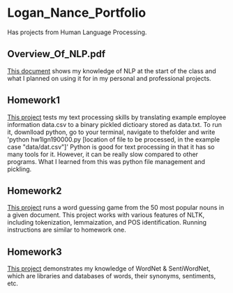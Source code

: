 # Logan_Nance_Portfolio
 Has projects from Human Language Processing.
## Overview_Of_NLP.pdf
[This document](Overview_Of_NLP.pdf) shows my knowledge of NLP at the start of the class and what I planned on using it for in my personal and professional projects.
## Homework1
[This project](Homework1) tests my text processing skills by translating example employee information data.csv to a binary pickled dictioary stored as data.txt.
To run it, downlload python, go to your terminal, navigate to thefolder and write 'python hw1lgn190000.py [location of file to be processed, in the example case "data/dat.csv"]'
Python is good for text processing in that it has so many tools for it. However, it can be really slow compared to other programs.
What I learned from this was python file management and pickling.
## Homework2
[This project](Homework2) runs a word guessing game from the 50 most popular nouns in a given document. This project works with various features of NLTK, including tokenization, lemmaization, and POS identification. Running instructions are similar to homework one.
## Homework3
[This project](Homework3.pdf) demonstrates my knowledge of WordNet & SentiWordNet, which are libraries and databases of words, their synonyms, sentiments, etc.
